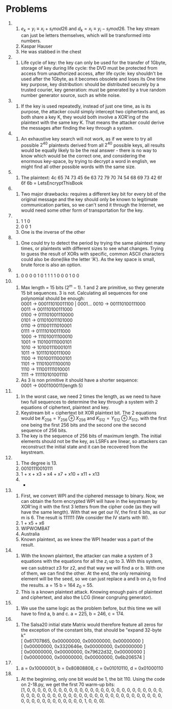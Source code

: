 # Problems

1.  
    1. $e_k = y_i \equiv x_i + s_i mod 26$ and $d_k = x_i \equiv y_i - s_i mod 26$. The key stream can just be letters themselves, which will be transformed into numbers.
    2. Kaspar Hauser
    3. He was stabbed in the chest  

2.  
    1. Life cycle of key: the key can only be used for the transfer of 1Gbyte, storage of key during life cycle: the DVD must be protected from access from unauthorized access, after life cycle: key shouldn't be used after the 1Gbyte, as it becomes obsolete and loses its One time key purpose, key distribution: should be distributed securely by a trusted courier, key generation: must be generated by a true random number generator source, such as white noise.  

3.  
    1. If the key is used repeatedly, instead of just one time, as is its purpose, the attacker could simply intercept two ciphertexts and, as both share a key K, they would both involve a XOR'ing of the plaintext with the same key K. That means the attacker could derive the messages after finding the key through a system.

4.  
    1. An exhaustive key search will not work, as if we were to try all possible $2^40$ plaintexts derived from all $2^40$ possible keys, all results would be equally likely to be the real answer - there is no way to know which would be the correct one, and considering the enormous key-space, by trying to decrypt a word in english, we might find all other possible words with the same size.

5.  
    1. The plaintext: 4c 65 74 73 45 6e 63 72 79 70 74 54 68 69 73 42 6f 6f 6b = LetsEncryptThisBook  

6.  
    1. Two major drawbacks: requires a different key bit for every bit of the original message and the key should only be known to legitimate communication parties, so we can't send it through the Internet, we would need some other form of transportation for the key.

7.  
    1. 1 1 0
    2. 0 0 1
    3. One is the inverse of the other  

8. 
    1. One could try to detect the period by trying the same plaintext many times, or plaintexts with different sizes to see what changes. Trying to guess the result of XORs with specific, common ASCII characters could also be done(like the letter 'A'). As the key space is small, brute force is also an option. 

9.  
    1. 0 0 0 0 1 0 1 1 1 1 0 0 0 1 0 0

10.  
    1. Max length = 15 bits ($2^{m}-1$). 1 and 2 are primitive, so they generate 15 bit sequences. 3 is not. Calculating all sequences for one polynomial should be enough:  
    0001 → 000111010011100 | 0001...
    0010 → 001110100111000  
    0011 → 001110100111000  
    0100 → 011101001110000  
    0101 → 011010011101000  
    0110 → 011001111010001  
    0111 → 011110100111000  
    1000 → 111010011100010  
    1001 → 110100111000101  
    1010 → 101001110001011  
    1011 → 101110100111000  
    1100 → 110100111000101  
    1101 → 111010011100010  
    1110 → 111001111010001  
    1111 → 111110101001110  
    3. As 3 is non primitive it should have a shorter sequence:  
    0001 → 0001100011(length 5)

11. 
    1. In the worst case, we need 2 times the length, as we need to have two full sequences to determine the key through a system with 2 equations of ciphertext, plaintext and key.
    2. Keystream bit = ciphertext bit XOR plaintext bit. The 2 equations would be $K_{256}=Y_{256} \oplus X_{256}$ and $K_{512}=Y_{512} \oplus X_{512}$, with the first one being the first 256 bits and the second one the second sequence of 256 bits.
    3. The key is the sequence of 256 bits of maximum length. The initial elements should not be the key, as LSRFs are linear, so attackers can reconstruct the initial state and it can be recovered from the keystream.

12. 
    1. The degree is 13.
    2. 00101110010111
    3. 1 + x + x3 + x4 + x7 + x10 + x11 + x13
    4. -

13. 
    1. First, we convert WPI and the ciphered message to binary. Now, we can obtain the form encrypted WPI will have in the keystream by XOR'ing it with the first 3 letters from the cipher code (as they will have the same length). With that we get our IV, the first 6 bits, as our m is 6. The result is 111111 (We consider the IV starts with W).
    2. 1 + x5 + x6
    3. WIPWOMBAT
    4. Australia
    5. Known plaintext, as we knew the WPI header was a part of the result.

14. 
    1.  With the known plaintext, the attacker can make a system of 3 equations with the equations for all the $z_{i}$ up to 3. With this system, we can subtract z3 for z2, and that way we will find a or b. With one of them, we can find the other. At the end, the only remaining element will be the seed, so we can just replace a and b on $z_{1}$ to find the results. a = 15 b = 164 $z_{0}$ = 55.
    2. This is a known plaintext attack. Knowing enough pairs of plaintext and ciphertext, and also the LCG (linear congruing generator).  

15.  
    1. We use the same logic as the problem before, but this time we will have to find a, b and c. a = 225, b = 246, c = 174.

16. 
    1. The Salsa20 initial state Matrix would therefore feature all zeros for the exception of the constant bits, that should be "expand 32-byte k"  
    [ 0x61707865, 0x00000000, 0x00000000, 0x00000000 ]  
    [ 0x00000000, 0x3320646e, 0x00000000, 0x00000000 ]  
    [ 0x00000000, 0x00000000, 0x79622d32, 0x00000000 ]  
    [ 0x00000000, 0x00000000, 0x00000000, 0x6b206574 ]

17. 
    1. a = 0x10000001, b = 0x80808808, c = 0x01010110, d = 0x01000110

18.  
    1. At the beginning, only one bit would be 1, the bit 110. Using the code on 2-18.py, we get the first 70 warm-up bits:  
    [1, 0, 0, 0, 0, 0, 0, 0, 0, 0, 0, 0, 0, 0, 0, 0, 0, 0, 0, 0, 0, 0, 0, 0, 0, 0, 0, 0, 0, 0, 0, 0, 0, 0, 0, 0, 0, 0, 0, 0, 0, 0, 0, 0, 0, 0, 0, 0, 0, 0, 0, 0, 0, 0, 0, 0, 0, 0, 0, 0, 0, 0, 0, 0, 0, 0, 1, 0, 0, 0].